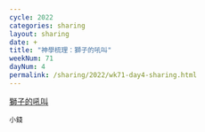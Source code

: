 ```yaml
---
cycle: 2022
categories: sharing
layout: sharing
date: +
title: "神學梳理：獅子的吼叫"
weekNum: 71
dayNum: 4
permalink: /sharing/2022/wk71-day4-sharing.html
---
```

[獅子的吼叫](https://eccseattle.github.io/media/sharing/2022/wk071/2023-05-11-bin.m4a)

`小錢`
